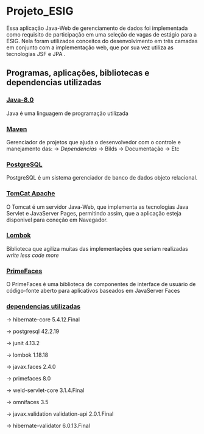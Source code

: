 # Projeto_ESIG
Essa aplicação Java-Web de gerenciamento de dados foi implementada como requisito de participação em uma seleção de vagas de estágio para a ESIG. Nela foram utilizados conceitos do desenvolvimento em três camadas em conjunto com a implementação web, que por sua vez utiliza as tecnologias JSF e JPA .

## Programas, aplicações, bibliotecas e dependencias utilizadas

### [Java-8.0](https://www.java.com/pt-BR/download/help/whatis_java.html)
Java é uma linguagem de programação utilizada

### [Maven](https://maven.apache.org/index.html)
Gerenciador de projetos que ajuda o desenvolvedor com o controle e manejamento das:
-> *Dependencias*
-> Bilds
-> Documentação
-> Etc

### [PostgreSQL](https://www.postgresql.org/)
PostgreSQL é um sistema gerenciador de banco de dados objeto relacional.

### [TomCat Apache](http://tomcat.apache.org/)
O Tomcat é um servidor Java-Web, que implementa as tecnologias Java Servlet e JavaServer Pages, permitindo assim, que a aplicação esteja disponivel para coneção em Navegador. 

### [Lombok](https://projectlombok.org/)
Biblioteca que agiliza muitas das implementações que seriam realizadas 
*write less code more*

### [PrimeFaces](https://www.primefaces.org/)
O PrimeFaces é uma biblioteca de componentes de interface de usuário de código-fonte aberto para aplicativos baseados em JavaServer Faces

### [dependencias utilizadas](https://github.com/GeorgeOgeorge/Projeto_Esig/blob/master/pom.xml)
-> hibernate-core 5.4.12.Final  

-> postgresql 42.2.19  

-> junit 4.13.2  

-> lombok 1.18.18  

-> javax.faces 2.4.0  

-> primefaces 8.0  

-> weld-servlet-core 3.1.4.Final  

-> omnifaces 3.5  

-> javax.validation validation-api 2.0.1.Final  

-> hibernate-validator 6.0.13.Final  

